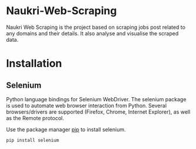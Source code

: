 # Naukri-Web-Scraping
Naukri Web Scraping is the project based on scraping jobs post related to any domains and their details. It also analyse and visualise the scraped data.

# Installation

## Selenium
Python language bindings for Selenium WebDriver.
The selenium package is used to automate web browser interaction from Python.
Several browsers/drivers are supported (Firefox, Chrome, Internet Explorer), as well as the Remote protocol.

Use the package manager [pip](https://pypi.org/project/selenium/) to install selenium.

```bash
pip install selenium
```
